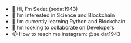 - 👋 Hi, I’m Sedat (sedat1943)
- 👀 I’m interested in Science and Blockchain
- 🌱 I’m currently learning Python and Blockchain
- 💞️ I’m looking to collaborate on Developers
- 📫 How to reach me instagram: @se.dat1943

